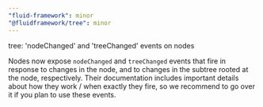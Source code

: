 ```yaml
---
"fluid-framework": minor
"@fluidframework/tree": minor
---
```


tree: 'nodeChanged' and 'treeChanged' events on nodes

Nodes now expose `nodeChanged` and `treeChanged` events that fire in response to changes in the node, and to changes in the subtree rooted at the node, respectively. Their documentation includes important details about how they work / when exactly they fire, so we recommend to go over it if you plan to use these events.